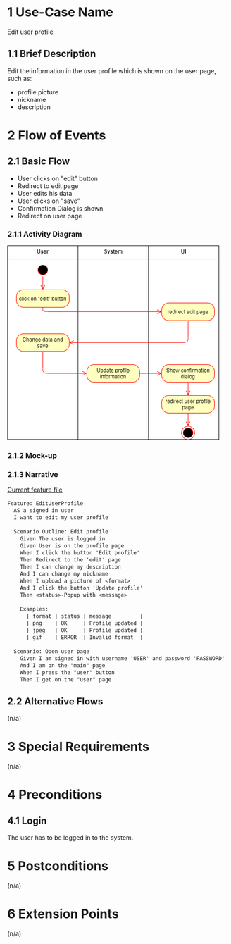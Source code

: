# 1 Use-Case Name
Edit user profile

## 1.1 Brief Description
Edit the information in the user profile which is shown on the user page, such as:
- profile picture
- nickname
- description

# 2 Flow of Events
## 2.1 Basic Flow
- User clicks on "edit" button
- Redirect to edit page
- User edits his data
- User clicks on "save"
- Confirmation Dialog is shown
- Redirect on user page

### 2.1.1 Activity Diagram
![Organization Application Activity Diagram](../Diagrams/EditUserProfileActivityDiagramm.png)

### 2.1.2 Mock-up


### 2.1.3 Narrative
[Current feature file](https://github.com/LorenzSeufert/CeangalMessenger---Code/blob/master/src/test/resources/cucumber/EditUserProfile.feature)
```gherkin
Feature: EditUserProfile
  AS a signed in user
  I want to edit my user profile

  Scenario Outline: Edit profile
    Given The user is logged in
    Given User is on the profile page
    When I click the button 'Edit profile'
    Then Redirect to the 'edit' page
    Then I can change my description
    And I can change my nickname
    When I upload a picture of <format>
    And I click the button 'Update profile'
    Then <status>-Popup with <message>

    Examples:
      | format | status | message         |
      | png    | OK     | Profile updated |
      | jpeg   | OK     | Profile updated |
      | gif    | ERROR  | Invalid format  |

  Scenario: Open user page
    Given I am signed in with username 'USER' and password 'PASSWORD'
    And I am on the "main" page
    When I press the "user" button
    Then I get on the "user" page
```

## 2.2 Alternative Flows
(n/a)

# 3 Special Requirements
(n/a)

# 4 Preconditions
## 4.1 Login
The user has to be logged in to the system.

# 5 Postconditions
(n/a)

# 6 Extension Points
(n/a)
